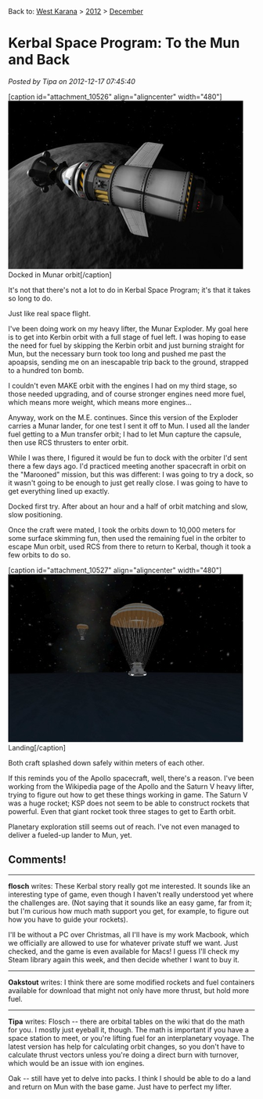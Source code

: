 Back to: [West Karana](/posts/westkarana.md) > [2012](/posts/2012/westkarana.md) > [December](./westkarana.md)
# Kerbal Space Program: To the Mun and Back

*Posted by Tipa on 2012-12-17 07:45:40*

[caption id="attachment\_10526" align="aligncenter" width="480"][![](../../../uploads/2012/12/KSP-2012-12-15-20-20-53-10-480x343.jpg "Docked in Munar orbit")](../../../uploads/2012/12/KSP-2012-12-15-20-20-53-10.jpg) Docked in Munar orbit[/caption]

It's not that there's not a lot to do in Kerbal Space Program; it's that it takes so long to do.

Just like real space flight.

I've been doing work on my heavy lifter, the Munar Exploder. My goal here is to get into Kerbin orbit with a full stage of fuel left. I was hoping to ease the need for fuel by skipping the Kerbin orbit and just burning straight for Mun, but the necessary burn took too long and pushed me past the apoapsis, sending me on an inescapable trip back to the ground, strapped to a hundred ton bomb.

I couldn't even MAKE orbit with the engines I had on my third stage, so those needed upgrading, and of course stronger engines need more fuel, which means more weight, which means more engines...

Anyway, work on the M.E. continues. Since this version of the Exploder carries a Munar lander, for one test I sent it off to Mun. I used all the lander fuel getting to a Mun transfer orbit; I had to let Mun capture the capsule, then use RCS thrusters to enter orbit.

While I was there, I figured it would be fun to dock with the orbiter I'd sent there a few days ago. I'd practiced meeting another spacecraft in orbit on the "Marooned" mission, but this was different: I was going to try a dock, so it wasn't going to be enough to just get really close. I was going to have to get everything lined up exactly.

Docked first try. After about an hour and a half of orbit matching and slow, slow positioning.

Once the craft were mated, I took the orbits down to 10,000 meters for some surface skimming fun, then used the remaining fuel in the orbiter to escape Mun orbit, used RCS from there to return to Kerbal, though it took a few orbits to do so.

[caption id="attachment\_10527" align="aligncenter" width="480"][![](../../../uploads/2012/12/KSP-2012-12-15-21-37-49-50-480x342.jpg "Landing")](../../../uploads/2012/12/KSP-2012-12-15-21-37-49-50.jpg) Landing[/caption]

Both craft splashed down safely within meters of each other.

If this reminds you of the Apollo spacecraft, well, there's a reason. I've been working from the Wikipedia page of the Apollo and the Saturn V heavy lifter, trying to figure out how to get these things working in game. The Saturn V was a huge rocket; KSP does not seem to be able to construct rockets that powerful. Even that giant rocket took three stages to get to Earth orbit.

Planetary exploration still seems out of reach. I've not even managed to deliver a fueled-up lander to Mun, yet.
## Comments!

---

**flosch** writes: These Kerbal story really got me interested. It sounds like an interesting type of game, even though I haven't really understood yet where the challenges are. (Not saying that it sounds like an easy game, far from it; but I'm curious how much math support you get, for example, to figure out how you have to guide your rockets).

I'll be without a PC over Christmas, all I'll have is my work Macbook, which we officially are allowed to use for whatever private stuff we want. Just checked, and the game is even available for Macs! I guess I'll check my Steam library again this week, and then decide whether I want to buy it.

---

**Oakstout** writes: I think there are some modified rockets and fuel containers available for download that might not only have more thrust, but hold more fuel.

---

**Tipa** writes: Flosch -- there are orbital tables on the wiki that do the math for you. I mostly just eyeball it, though. The math is important if you have a space station to meet, or you're lifting fuel for an interplanetary voyage. The latest version has help for calculating orbit changes, so you don't have to calculate thrust vectors unless you're doing a direct burn with turnover, which would be an issue with ion engines. 

Oak -- still have yet to delve into packs. I think I should be able to do a land and return on Mun with the base game. Just have to perfect my lifter.

